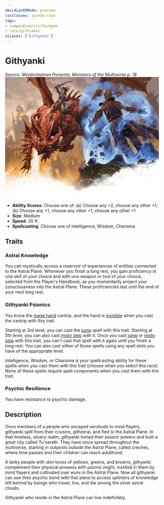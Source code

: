 ```yaml
---
obsidianUIMode: preview
cssclasses: json5e-race
tags:
- compendium/src/5e/mpmm
- race/githyanki
aliases: ["Githyanki"]
---
```

# Githyanki
*Source: Mordenkainen Presents: Monsters of the Multiverse p. 18*  
![](https://raw.githubusercontent.com/5etools-mirror-2/5etools-img/main/races/MPMM/Githyanki.webp#right)  

- **Ability Scores**: Choose one of: (a) Choose any +2, choose any other +1; (b) Choose any +1, choose any other +1, choose any other +1
- **Size**: Medium
- **Speed**: 30 ft.
- **Spellcasting**: Choose one of Intelligence, Wisdom, Charisma

## Traits

### Astral Knowledge

You can mystically access a reservoir of experiences of entities connected to the Astral Plane. Whenever you finish a long rest, you gain proficiency in one skill of your choice and with one weapon or tool of your choice, selected from the Player's Handbook, as you momentarily project your consciousness into the Astral Plane. These proficiencies last until the end of your next long rest.

### Githyanki Psionics

You know the [mage hand](/3-Mechanics/CLI/spells/mage-hand.md) cantrip, and the hand is [invisible](/3-Mechanics/CLI/rules/conditions.md#invisible) when you cast the cantrip with this trait.

Starting at 3rd level, you can cast the [jump](/3-Mechanics/CLI/spells/jump.md) spell with this trait. Starting at 5th level, you can also cast [misty step](/3-Mechanics/CLI/spells/misty-step.md) with it. Once you cast [jump](/3-Mechanics/CLI/spells/jump.md) or [misty step](/3-Mechanics/CLI/spells/misty-step.md) with this trait, you can't cast that spell with it again until you finish a long rest. You can also cast either of those spells using any spell slots you have of the appropriate level.

Intelligence, Wisdom, or Charisma is your spellcasting ability for these spells when you cast them with this trait (choose when you select this race). None of these spells require spell components when you cast them with this trait.

### Psychic Resilience

You have resistance to psychic damage.

## Description

Once members of a people who escaped servitude to mind flayers, githyanki split from their cousins, githzerai, and fled to the Astral Plane. In that timeless, silvery realm, githyanki honed their psionic powers and built a great city called Tu'narath. They have since spread throughout the multiverse, starting in outposts outside the Astral Plane, called creches, where time passes and their children can reach adulthood.

A lanky people with skin tones of yellows, greens, and browns, githyanki complement their physical prowess with psionic might, instilled in them by mind flayers and cultivated over eons in the Astral Plane. Now all githyanki can use their psychic bond with that plane to access splinters of knowledge left behind by beings who travel, live, and die among the silver astral clouds.

Githyanki who reside in the Astral Plane can live indefinitely.